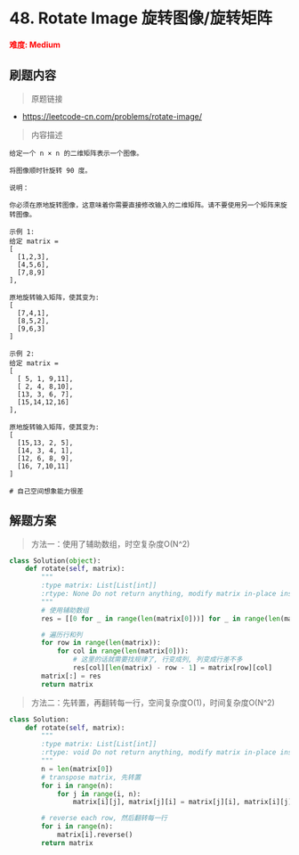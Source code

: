 # 48. Rotate Image 旋转图像/旋转矩阵

**<font color=red>难度: Medium</font>**

## 刷题内容

> 原题链接

* https://leetcode-cn.com/problems/rotate-image/

> 内容描述

```
给定一个 n × n 的二维矩阵表示一个图像。

将图像顺时针旋转 90 度。

说明：

你必须在原地旋转图像，这意味着你需要直接修改输入的二维矩阵。请不要使用另一个矩阵来旋转图像。

示例 1:
给定 matrix = 
[
  [1,2,3],
  [4,5,6],
  [7,8,9]
],

原地旋转输入矩阵，使其变为:
[
  [7,4,1],
  [8,5,2],
  [9,6,3]
]

示例 2:
给定 matrix =
[
  [ 5, 1, 9,11],
  [ 2, 4, 8,10],
  [13, 3, 6, 7],
  [15,14,12,16]
], 

原地旋转输入矩阵，使其变为:
[
  [15,13, 2, 5],
  [14, 3, 4, 1],
  [12, 6, 8, 9],
  [16, 7,10,11]
]

# 自己空间想象能力很差
```

## 解题方案

> 方法一：使用了辅助数组，时空复杂度O(N^2)
>

```python
class Solution(object):
    def rotate(self, matrix):
        """
        :type matrix: List[List[int]]
        :rtype: None Do not return anything, modify matrix in-place instead.
        """
        # 使用辅助数组
        res = [[0 for _ in range(len(matrix[0]))] for _ in range(len(matrix))]

        # 遍历行和列
        for row in range(len(matrix)):
            for col in range(len(matrix[0])):
                # 这里的话就需要找规律了, 行变成列, 列变成行差不多
                res[col][len(matrix) - row - 1] = matrix[row][col]
        matrix[:] = res
        return matrix
```



> 方法二：先转置，再翻转每一行，空间复杂度O(1)，时间复杂度O(N^2)

```python
class Solution:
    def rotate(self, matrix):
        """
        :type matrix: List[List[int]]
        :rtype: void Do not return anything, modify matrix in-place instead.
        """
        n = len(matrix[0])
        # transpose matrix, 先转置
        for i in range(n):
            for j in range(i, n):
                matrix[i][j], matrix[j][i] = matrix[j][i], matrix[i][j]

        # reverse each row, 然后翻转每一行
        for i in range(n):
            matrix[i].reverse()
        return matrix
```